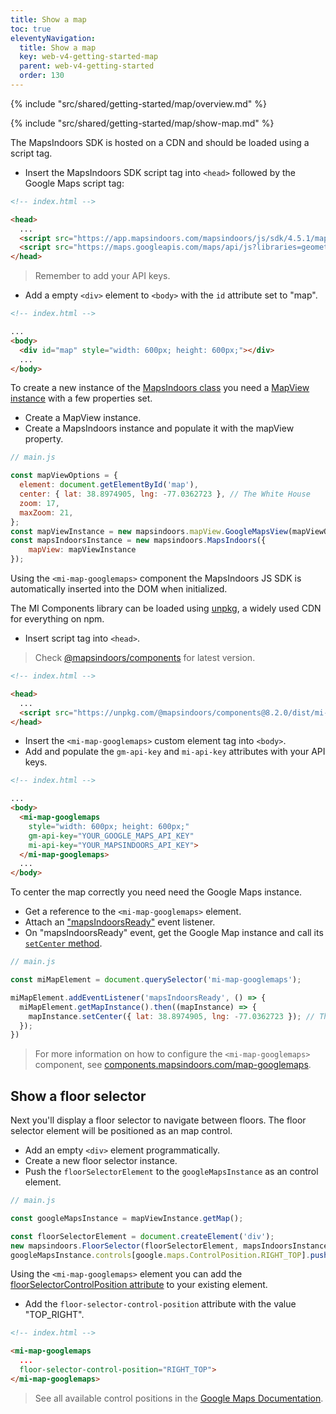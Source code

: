 ```yaml
---
title: Show a map
toc: true
eleventyNavigation:
  title: Show a map
  key: web-v4-getting-started-map
  parent: web-v4-getting-started
  order: 130
---
```


<!-- Overview -->
{% include "src/shared/getting-started/map/overview.md" %}

<!-- Set up MapsIndoors -->
{% include "src/shared/getting-started/map/show-map.md" %}

<mi-tabs>
<mi-tab label="Manually" tab-for="manually"></mi-tab>
<mi-tab label="MI Components" tab-for="components"></mi-tab>

<mi-tab-panel id="manually">

The MapsIndoors SDK is hosted on a CDN and should be loaded using a script tag.

* Insert the MapsIndoors SDK script tag into `<head>` followed by the Google Maps script tag:

```html
<!-- index.html -->

<head>
  ...
  <script src="https://app.mapsindoors.com/mapsindoors/js/sdk/4.5.1/mapsindoors-4.5.1.js.gz?apikey=YOUR_MAPSINDOORS_API_KEY"></script>
  <script src="https://maps.googleapis.com/maps/api/js?libraries=geometry&key=YOUR_GOOGLE_MAPS_API_KEY"></script>
</head>
```

> Remember to add your API keys.

* Add a empty `<div>` element to `<body>` with the `id` attribute set to "map".
  
```html
<!-- index.html -->

...
<body>
  <div id="map" style="width: 600px; height: 600px;"></div>
  ...
</body>
```

To create a new instance of the [MapsIndoors class](https://app.mapsindoors.com/mapsindoors/js/sdk/latest/docs/mapsindoors.MapsIndoors.html#MapsIndoors) you need a [MapView instance](https://app.mapsindoors.com/mapsindoors/js/sdk/latest/docs/mapsindoors.mapView.GoogleMapsView.html#GoogleMapsView) with a few properties set.

* Create a MapView instance.
* Create a MapsIndoors instance and populate it with the mapView property.

```js
// main.js

const mapViewOptions = {
  element: document.getElementById('map'),
  center: { lat: 38.8974905, lng: -77.0362723 }, // The White House
  zoom: 17,
  maxZoom: 21,
};
const mapViewInstance = new mapsindoors.mapView.GoogleMapsView(mapViewOptions);
const mapsIndoorsInstance = new mapsindoors.MapsIndoors({
    mapView: mapViewInstance
});
```

</mi-tab-panel>
<mi-tab-panel id="components">

Using the `<mi-map-googlemaps>` component the MapsIndoors JS SDK is automatically inserted into the DOM when initialized.

The MI Components library can be loaded using [unpkg](https://unpkg.com/), a widely used CDN for everything on npm.

* Insert script tag into `<head>`.

> Check [@mapsindoors/components](https://www.npmjs.com/package/@mapsindoors/components) for latest version.

```html
<!-- index.html -->

<head>
  ...
  <script src="https://unpkg.com/@mapsindoors/components@8.2.0/dist/mi-components/mi-components.js"></script>
</head>
```

* Insert the `<mi-map-googlemaps>` custom element tag into `<body>`.
* Add and populate the `gm-api-key` and `mi-api-key` attributes with your API keys.

```html
<!-- index.html -->

...
<body>
  <mi-map-googlemaps
    style="width: 600px; height: 600px;"
    gm-api-key="YOUR_GOOGLE_MAPS_API_KEY"
    mi-api-key="YOUR_MAPSINDOORS_API_KEY">
  </mi-map-googlemaps>
  ...
</body>
```

To center the map correctly you need need the Google Maps instance.

* Get a reference to the `<mi-map-googlemaps>` element.
* Attach an ["mapsIndoorsReady"](https://app.mapsindoors.com/mapsindoors/js/sdk/latest/docs/mapsindoors.MapsIndoors.html#event:ready) event listener.
* On "mapsIndoorsReady" event, get the Google Map instance and call its [`setCenter` method](https://developers.google.com/maps/documentation/javascript/reference/map#Map.setCenter).

```js
// main.js

const miMapElement = document.querySelector('mi-map-googlemaps');

miMapElement.addEventListener('mapsIndoorsReady', () => {
  miMapElement.getMapInstance().then((mapInstance) => {
    mapInstance.setCenter({ lat: 38.8974905, lng: -77.0362723 }); // The White House
  });
})
```

>For more information on how to configure the `<mi-map-googlemaps>` component, see [components.mapsindoors.com/map-googlemaps](https://components.mapsindoors.com/map-googlemaps/).

</mi-tab-panel>
</mi-tabs>

## Show a floor selector

Next you'll display a floor selector to navigate between floors. The floor selector element will be positioned as an map control.

<mi-tabs>
<mi-tab label="Manually" tab-for="manually"></mi-tab>
<mi-tab label="MI Components" tab-for="components"></mi-tab>
<mi-tab-panel id="manually">

* Add an empty `<div>` element programmatically.
* Create a new floor selector instance.
* Push the `floorSelectorElement` to the `googleMapsInstance` as an control element.

```js
// main.js

const googleMapsInstance = mapViewInstance.getMap();

const floorSelectorElement = document.createElement('div');
new mapsindoors.FloorSelector(floorSelectorElement, mapsIndoorsInstance);
googleMapsInstance.controls[google.maps.ControlPosition.RIGHT_TOP].push(floorSelectorElement);
```

</mi-tab-panel>
<mi-tab-panel id="components">

Using the `<mi-map-googlemaps>` element you can add the  [floorSelectorControlPosition attribute](https://components.mapsindoors.com/map-googlemaps/) to your existing element.

* Add the `floor-selector-control-position` attribute with the value "TOP_RIGHT".

```html
<!-- index.html -->

<mi-map-googlemaps
  ...
  floor-selector-control-position="RIGHT_TOP">
</mi-map-googlemaps>
```

> See all available control positions in the [Google Maps Documentation](https://developers.google.com/maps/documentation/javascript/controls#ControlPositioning).

</mi-tab-panel>
